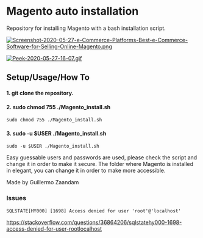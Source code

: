 # Magento auto installation

Repository for installing Magento with a bash installation script.

[![Screenshot-2020-05-27-e-Commerce-Platforms-Best-e-Commerce-Software-for-Selling-Online-Magento.png](https://i.postimg.cc/XJkR2zyr/Screenshot-2020-05-27-e-Commerce-Platforms-Best-e-Commerce-Software-for-Selling-Online-Magento.png)](https://postimg.cc/47n2ywPG)

[![Peek-2020-05-27-16-07.gif](https://i.postimg.cc/9fDRsyfP/Peek-2020-05-27-16-07.gif)](https://postimg.cc/v1dZVgfD)


## Setup/Usage/How To

#### 1. git clone the repository.
#### 2. sudo chmod 755 ./Magento_install.sh
`sudo chmod 755 ./Magento_install.sh`
#### 3. sudo -u $USER ./Magento_install.sh
`sudo -u $USER ./Magento_install.sh`

Easy guessable users and passwords are used, please check the script and change it in order to make it secure. The folder where Magento is installed in elegant, you can change it in order to make more accessible.

Made by Guillermo Zaandam


### Issues

`SQLSTATE[HY000] [1698] Access denied for user 'root'@'localhost'`

https://stackoverflow.com/questions/36864206/sqlstatehy000-1698-access-denied-for-user-rootlocalhost

